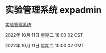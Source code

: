 # 实验管理系统 expadmin
[实验管理系统](http://27.19.33.125:56808/expadmin-782313d2-e1b1-4ea7-932e-3a55e6a1a4d0/)

2022年 10月 11日 星期二 18:00:02 CST

2022年 10月 11日 星期二 10:00:02 GMT
